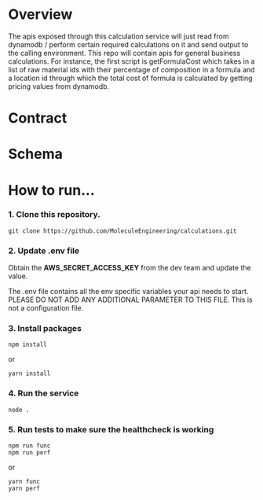# Overview

The apis exposed through this calculation service will just read from dynamodb / perform certain required calculations on it and send output to the calling environment. This repo will contain apis for general business calculations. For instance, the first script is getFormulaCost which takes in a list of raw material ids with their percentage of composition in a formula and a location id through which the total cost of formula is calculated by getting pricing values from dynamodb.



# Contract


# Schema


# How to run...

### 1. Clone this repository.

```
git clone https://github.com/MoleculeEngineering/calculations.git
```

### 2. Update .env file 

Obtain the **AWS_SECRET_ACCESS_KEY** from the dev team and update the value. 

The .env file contains all the env specific variables your api needs to start.
PLEASE DO NOT ADD ANY ADDITIONAL PARAMETER TO THIS FILE. This is not a configuration file.


### 3. Install packages

```
npm install 
```
or
```
yarn install
```

### 4. Run the service

```
node .
```

### 5. Run tests to make  sure the healthcheck is working

```
npm run func
npm run perf
```
or
```
yarn func
yarn perf
```


